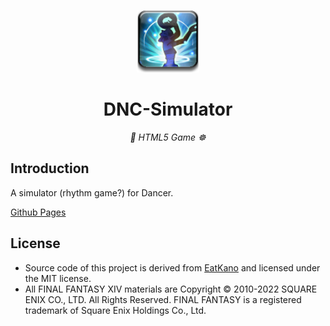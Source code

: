<p align="center">
  <a href="https://honoka55.github.io/DNC-Simulator/"><img src="https://github.com/Honoka55/DNC-Simulator/raw/main/static/image/ClickBefore.png" width="100" height="100" alt="DNC-Simulator"></a>
</p>
<div align="center">

# DNC-Simulator

_💃 HTML5 Game ☸️_

</div>

## Introduction

A simulator (rhythm game?) for Dancer.

[Github Pages](https://honoka55.github.io/DNC-Simulator/)

## License

- Source code of this project is derived from [EatKano](https://github.com/arcxingye/EatKano) and licensed under the MIT license.
- All FINAL FANTASY XIV materials are Copyright © 2010-2022 SQUARE ENIX CO., LTD. All Rights Reserved. FINAL FANTASY is a registered trademark of Square Enix Holdings Co., Ltd.
